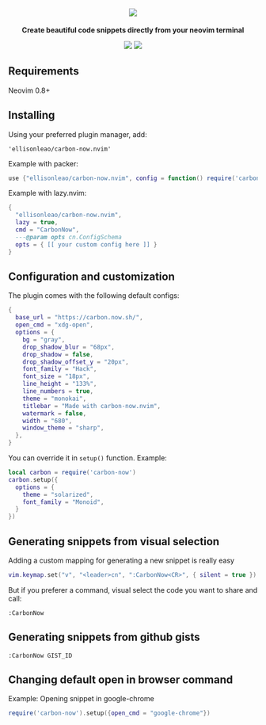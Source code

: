 <h1 align="center">
  <img src="https://i.postimg.cc/0QL5cs9T/carbonvim.jpg" />
</h1>

<div align="center">
  <p><strong>Create beautiful code snippets directly from your neovim terminal</strong></p>
  <img src="https://img.shields.io/badge/Made%20with%20Lua-blueviolet.svg?style=for-the-badge&logo=lua" />
  <img src="https://img.shields.io/github/actions/workflow/status/ellisonleao/carbon-now.nvim/lint-test.yml?style=for-the-badge" />
</div>

## Requirements

Neovim 0.8+

## Installing

Using your preferred plugin manager, add:

```
'ellisonleao/carbon-now.nvim'
```

Example with packer:

```lua
use {"ellisonleao/carbon-now.nvim", config = function() require('carbon-now').setup() end}
```

Example with lazy.nvim:

```lua
{
  "ellisonleao/carbon-now.nvim",
  lazy = true,
  cmd = "CarbonNow",
  ---@param opts cn.ConfigSchema
  opts = { [[ your custom config here ]] }
}
```

## Configuration and customization

The plugin comes with the following default configs:

```lua
{
  base_url = "https://carbon.now.sh/",
  open_cmd = "xdg-open",
  options = {
    bg = "gray",
    drop_shadow_blur = "68px",
    drop_shadow = false,
    drop_shadow_offset_y = "20px",
    font_family = "Hack",
    font_size = "18px",
    line_height = "133%",
    line_numbers = true,
    theme = "monokai",
    titlebar = "Made with carbon-now.nvim",
    watermark = false,
    width = "680",
    window_theme = "sharp",
  },
}
```

You can override it in `setup()` function. Example:

```lua
local carbon = require('carbon-now')
carbon.setup({
  options = {
    theme = "solarized",
    font_family = "Monoid",
  }
})
```

## Generating snippets from visual selection

Adding a custom mapping for generating a new snippet is really easy

```lua
vim.keymap.set("v", "<leader>cn", ":CarbonNow<CR>", { silent = true })
```

But if you preferer a command, visual select the code you want to share and call:

```
:CarbonNow
```

## Generating snippets from github gists

```
:CarbonNow GIST_ID
```

## Changing default open in browser command

Example: Opening snippet in google-chrome

```lua
require('carbon-now').setup({open_cmd = "google-chrome"})
```
